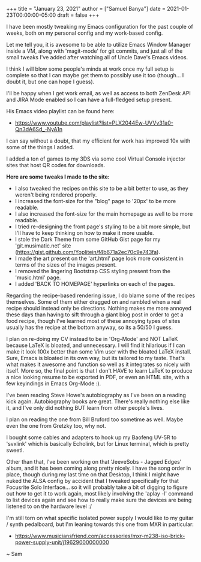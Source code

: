 +++
title = "January 23, 2021"
author = ["Samuel Banya"]
date = 2021-01-23T00:00:00-05:00
draft = false
+++

I have been mostly tweaking my Emacs configuration for the past couple of weeks, both on my personal config and
my work-based config.

Let me tell you, it is awesome to be able to utilize Emacs Window Manager inside a VM, along with 'magit-mode' for
git commits, and just all of the small tweaks I've added after watching all of Uncle Dave's Emacs videos.

I think I will blow some people's minds at work once my full setup is complete so that I can maybe get them to
possibly use it too (though... I doubt it, but one can hope I guess).

I'll be happy when I get work email, as well as access to both ZenDesk API and JIRA Mode enabled so I can have
a full-fledged setup present.

His Emacs video playlist can be found here:

-   <https://www.youtube.com/playlist?list=PLX2044Ew-UVVv31a0-Qn3dA6Sd_-NyA1n>

I can say without a doubt, that my efficient for work has improved 10x with some of the things I added.

I added a ton of games to my 3DS via some cool Virtual Console injector sites that host QR codes for downloads.

**Here are some tweaks I made to the site:**

-   I also tweaked the recipes on this site to be a bit better to use, as they weren't being rendered properly.
-   I increased the font-size for the "blog" page to '20px' to be more readable.
-   I also increased the font-size for the main homepage as well to be more readable.
-   I tried re-designing the front page's styling to be a bit more simple, but I'll have to keep thinking on how to make it more usable.
-   I stole the Dark Theme from some GitHub Gist page for my 'git.musimatic.net' site (<https://gist.github.com/Yoplitein/f4b671a2ec70c9e743fa>).
-   I made the art present on the 'art.html' page look more consistent in terms of the sizes of the images present.
-   I removed the lingering Bootstrap CSS styling present from the 'music.html' page.
-   I added 'BACK TO HOMEPAGE' hyperlinks on each of the pages.

Regarding the recipe-based rendering issue, I do blame some of the recipes themselves. Some of them either
dragged on and rambled when a real recipe should instead only be directions. Nothing makes me more annoyed
these days than having to sift through a giant blog post in order to get a food recipe, though I've learned
most of these annoying types of sites usually has the recipe at the bottom anyway, so its a 50/50 I guess.

I plan on re-doing my CV instead to be in 'Org-Mode' and NOT LaTeK because LaTeX is bloated, and unnecessary.
I will find it hilarious if I can make it look 100x better than some Vim user with the bloated LaTeX install.
Sure, Emacs is bloated in its own way, but its tailored to my taste. That's what makes it awesome and function
so well as it integrates so nicely with itself. More so, the final point is that I don't HAVE to learn LaTeK
to produce a nice looking resume to be exported in PDF, or even an HTML site, with a few keyindings in Emacs
Org-Mode :).

I've been reading Steve Howe's autobiography as I've been on a reading kick again. Autobiography books are great.
There's really nothing else like it, and I've only did nothing BUT learn from other people's lives.

I plan on reading the one from Bill Bruford too sometime as well. Maybe even the one from Gretzky too, why not.

I bought some cables and adapters to hook up my Baofeng UV-5R to 'svxlink' which is basically Echolink, but for
Linux terminal, which is pretty sweetl.

Other than that, I've been working on that 'JeeveSobs - Jagged Edges' album, and it has been coming along pretty
nicely. I have the song order in place, though during my last time on that Desktop, I think I might have nuked
the ALSA config by accident that I tweaked specifically for that Focusrite Solo Interface... so it will probably
take a bit of digging to figure out how to get it to work again, most likely involving the 'aplay -l' command
to list devices again and see how to really make sure the devices are being listened to on the hardware level :/

I'm still torn on what specific isolated power supply I would like to my guitar / synth pedalboard, but I'm
leaning towards this one from MXR in particular:

-   <https://www.musiciansfriend.com/accessories/mxr-m238-iso-brick-power-supply-unit/j19629000000000>

~ Sam